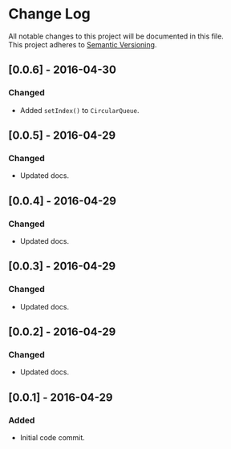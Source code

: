# Change Log
All notable changes to this project will be documented in this file.<br/>
This project adheres to [Semantic Versioning](http://semver.org/).


## [0.0.6] - 2016-04-30
### Changed
- Added `setIndex()` to `CircularQueue`.


## [0.0.5] - 2016-04-29
### Changed
- Updated docs.


## [0.0.4] - 2016-04-29
### Changed
- Updated docs.


## [0.0.3] - 2016-04-29
### Changed
- Updated docs.


## [0.0.2] - 2016-04-29
### Changed
- Updated docs.


## [0.0.1] - 2016-04-29
### Added
- Initial code commit.
